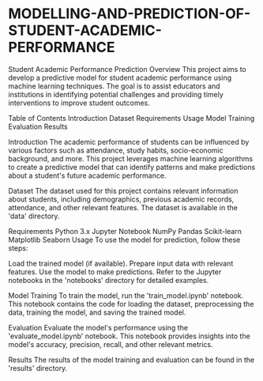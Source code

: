 # MODELLING-AND-PREDICTION-OF-STUDENT-ACADEMIC-PERFORMANCE

Student Academic Performance Prediction
Overview
This project aims to develop a predictive model for student academic performance using machine learning techniques. The goal is to assist educators and institutions in identifying potential challenges and providing timely interventions to improve student outcomes.

Table of Contents
Introduction
Dataset
Requirements
Usage
Model Training
Evaluation
Results

Introduction
The academic performance of students can be influenced by various factors such as attendance, study habits, socio-economic background, and more. This project leverages machine learning algorithms to create a predictive model that can identify patterns and make predictions about a student's future academic performance.

Dataset
The dataset used for this project contains relevant information about students, including demographics, previous academic records, attendance, and other relevant features. The dataset is available in the 'data' directory.

Requirements
Python 3.x
Jupyter Notebook
NumPy
Pandas
Scikit-learn
Matplotlib
Seaborn
Usage
To use the model for prediction, follow these steps:

Load the trained model (if available).
Prepare input data with relevant features.
Use the model to make predictions.
Refer to the Jupyter notebooks in the 'notebooks' directory for detailed examples.

Model Training
To train the model, run the 'train_model.ipynb' notebook. This notebook contains the code for loading the dataset, preprocessing the data, training the model, and saving the trained model.

Evaluation
Evaluate the model's performance using the 'evaluate_model.ipynb' notebook. This notebook provides insights into the model's accuracy, precision, recall, and other relevant metrics.

Results
The results of the model training and evaluation can be found in the 'results' directory.
